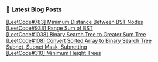 

### 📕 Latest Blog Posts   

<a href ="https://gilbert9172.tistory.com/82"> [LeetCode#783] Minimum Distance Between BST Nodes </a> <br><a href ="https://gilbert9172.tistory.com/81"> [LeetCode#938] Range Sum of BST </a> <br><a href ="https://gilbert9172.tistory.com/80"> [LeetCode#1038] Binary Search Tree to Greater Sum Tree </a> <br><a href ="https://gilbert9172.tistory.com/79"> [LeetCode#108] Convert Sorted Array to Binary Search Tree </a> <br><a href ="https://gilbert9172.tistory.com/78"> Subnet, Subnet Mask, Subnetting </a> <br><a href ="https://gilbert9172.tistory.com/77"> [LeetCode#310] Minimum Height Trees </a> <br>